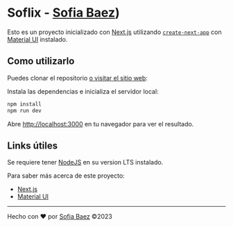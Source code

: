 # Soflix - [Sofia Baez](https://github.com/sofibxez))

Esto es un proyecto inicializado con [Next.js](https://nextjs.org/docs)
utilizando
[`create-next-app`](https://github.com/vercel/next.js/tree/canary/packages/create-next-app)
con [Material UI](https://mui.com/material-ui/getting-started/) instalado.

## Como utilizarlo

Puedes clonar el repositorio [o visitar el sitio web](#):

Instala las dependencias e inicializa el servidor local:

```bash
npm install
npm run dev
```

Abre [http://localhost:3000](http://localhost:3000) en tu navegador para ver el
resultado.

## Links útiles

Se requiere tener [NodeJS](https://nodejs.org/es) en su version LTS instalado.

Para saber más acerca de este proyecto:

- [Next.js](https://nextjs.org/docs)
- [Material UI](https://mui.com/material-ui/getting-started/)

---

Hecho con ❤️ por [Sofia Baez](https://github.com/sofibxez) ©2023

